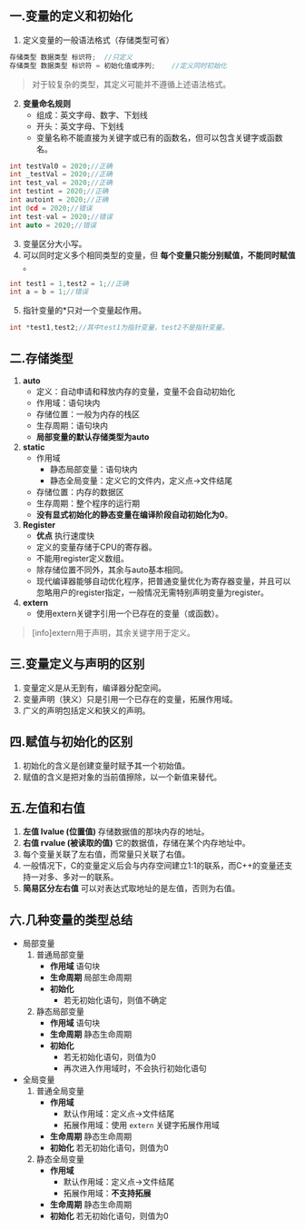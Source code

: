 ## 一.变量的定义和初始化

1.	定义变量的一般语法格式（存储类型可省）
```c++
存储类型 数据类型 标识符;	//只定义
存储类型 数据类型 标识符 = 初始化值或序列;	//定义同时初始化
```
> 对于较复杂的类型，其定义可能并不遵循上述语法格式。

2.	**变量命名规则**
	+	组成：英文字母、数字、下划线
	+	开头：英文字母、下划线
	+	变量名称不能直接为关键字或已有的函数名，但可以包含关键字或函数名。
```c++
int testVal0 = 2020;//正确
int _testVal = 2020;//正确
int test_val = 2020;//正确
int testint = 2020;//正确
int autoint = 2020;//正确
int 0cd = 2020;//错误
int test-val = 2020;//错误
int auto = 2020;//错误
```
3.	变量区分大小写。
4.	可以同时定义多个相同类型的变量，但 **每个变量只能分别赋值，不能同时赋值** 。
```c++
int test1 = 1,test2 = 1;//正确
int a = b = 1;//错误
```

5.	指针变量的\*只对一个变量起作用。
```c++
int *test1,test2;//其中test1为指针变量，test2不是指针变量。
```
## 二.存储类型
1.	**auto**
	+	定义：自动申请和释放内存的变量，变量不会自动初始化
    +	作用域：语句块内
    +	存储位置：一般为内存的栈区
    +	生存周期：语句块内
    +	**局部变量的默认存储类型为auto**
2.	**static**
	+	作用域
		+	静态局部变量：语句块内
		+	静态全局变量：定义它的文件内，定义点->文件结尾
	+	存储位置：内存的数据区
	+	生存周期：整个程序的运行期
	+	**没有显式初始化的静态变量在编译阶段自动初始化为0**。
3.	**Register**
	+	**优点** 执行速度快
	+	定义的变量存储于CPU的寄存器。
	+	不能用register定义数组。
	+	除存储位置不同外，其余与auto基本相同。
	+	现代编译器能够自动优化程序，把普通变量优化为寄存器变量，并且可以忽略用户的register指定，一般情况无需特别声明变量为register。
4.	**extern** 
	+ 使用extern关键字引用一个已存在的变量（或函数）。

>[info]extern用于声明，其余关键字用于定义。

## 三.变量定义与声明的区别
1.	变量定义是从无到有，编译器分配空间。
2.	变量声明（狭义）只是引用一个已存在的变量，拓展作用域。
3.	广义的声明包括定义和狭义的声明。

## 四.赋值与初始化的区别
1.	初始化的含义是创建变量时赋予其一个初始值。
2.	赋值的含义是把对象的当前值擦除，以一个新值来替代。
## 五.左值和右值

1.	**左值 lvalue (位置值)** 存储数据值的那块内存的地址。
2.	**右值 rvalue (被读取的值)** 它的数据值，存储在某个内存地址中。
3. 每个变量关联了左右值，而常量只关联了右值。
4. 一般情况下，C的变量定义后会与内存空间建立1:1的联系，而C++的变量还支持一对多、多对一的联系。
5. **简易区分左右值** 可以对表达式取地址的是左值，否则为右值。

## 六.几种变量的类型总结
+	局部变量
	1.	普通局部变量
		+	**作用域** 语句块
		+	**生命周期** 局部生命周期
		+	**初始化** 
			+	若无初始化语句，则值不确定
	2.	静态局部变量
		+	**作用域** 语句块
		+	**生命周期** 静态生命周期
		+	**初始化** 
			+	若无初始化语句，则值为0
			+	再次进入作用域时，不会执行初始化语句
+	全局变量
	1.	普通全局变量
		+	**作用域** 
			+	默认作用域：定义点->文件结尾
			+	拓展作用域：使用 `extern` 关键字拓展作用域
		+	**生命周期** 静态生命周期
		+	**初始化** 若无初始化语句，则值为0
	2.	静态全局变量
		+	**作用域**
			+	默认作用域：定义点->文件结尾
			+	拓展作用域：**不支持拓展** 
		+	**生命周期** 静态生命周期
		+	**初始化** 若无初始化语句，则值为0

